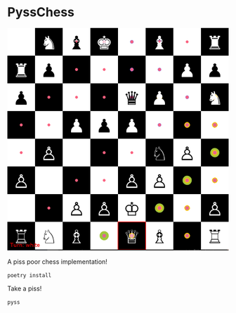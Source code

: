 # PyssChess
![](https://github.com/GRAYgoose124/pyss/blob/main/screenshots/depth.png)

A piss poor chess implementation!

    poetry install
    
Take a piss!

    pyss